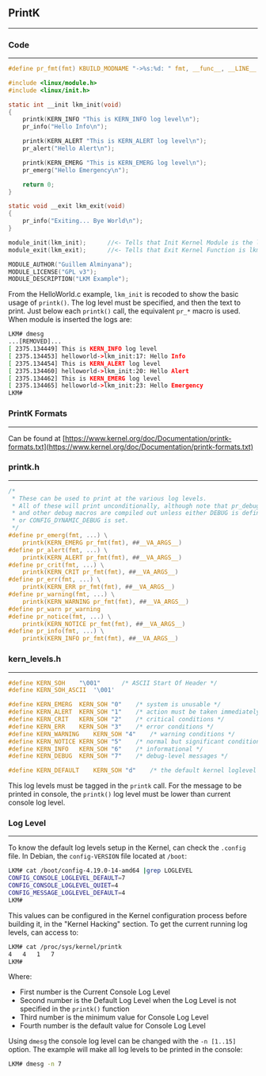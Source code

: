 ## PrintK
---
### Code
---
```c
#define pr_fmt(fmt)	KBUILD_MODNAME "->%s:%d: " fmt, __func__, __LINE__

#include <linux/module.h>
#include <linux/init.h>

static int __init lkm_init(void)
{
	printk(KERN_INFO "This is KERN_INFO log level\n");
	pr_info("Hello Info\n");

	printk(KERN_ALERT "This is KERN_ALERT log level\n");
	pr_alert("Hello Alert\n");

	printk(KERN_EMERG "This is KERN_EMERG log level\n");
	pr_emerg("Hello Emergency\n");

	return 0;
}

static void __exit lkm_exit(void)
{
	pr_info("Exiting... Bye World\n");
}

module_init(lkm_init);		//<- Tells that Init Kernel Module is the lkm_init function
module_exit(lkm_exit);		//<- Tells that Exit Kernel Function is lkm_exit

MODULE_AUTHOR("Guillem Alminyana");
MODULE_LICENSE("GPL v3");
MODULE_DESCRIPTION("LKM Example");
```
From the HelloWorld.c example, `lkm_init` is recoded to show the basic usage of `printk()`. The log level must be specified, and then the text to print. Just below each `printk()` call, the equivalent `pr_*` macro is used. When module is inserted the logs are:
```bash
LKM# dmesg
...[REMOVED]...
[ 2375.134449] This is KERN_INFO log level
[ 2375.134453] helloworld->lkm_init:17: Hello Info
[ 2375.134454] This is KERN_ALERT log level
[ 2375.134460] helloworld->lkm_init:20: Hello Alert
[ 2375.134462] This is KERN_EMERG log level
[ 2375.134465] helloworld->lkm_init:23: Hello Emergency
LKM#
```
### PrintK Formats
--- 
Can be found at [https://www.kernel.org/doc/Documentation/printk-formats.txt](https://www.kernel.org/doc/Documentation/printk-formats.txt)

### printk.h
---
```c
/*
 * These can be used to print at the various log levels.
 * All of these will print unconditionally, although note that pr_debug()
 * and other debug macros are compiled out unless either DEBUG is defined
 * or CONFIG_DYNAMIC_DEBUG is set.
 */
#define pr_emerg(fmt, ...) \
	printk(KERN_EMERG pr_fmt(fmt), ##__VA_ARGS__)
#define pr_alert(fmt, ...) \
	printk(KERN_ALERT pr_fmt(fmt), ##__VA_ARGS__)
#define pr_crit(fmt, ...) \
	printk(KERN_CRIT pr_fmt(fmt), ##__VA_ARGS__)
#define pr_err(fmt, ...) \
	printk(KERN_ERR pr_fmt(fmt), ##__VA_ARGS__)
#define pr_warning(fmt, ...) \
	printk(KERN_WARNING pr_fmt(fmt), ##__VA_ARGS__)
#define pr_warn pr_warning
#define pr_notice(fmt, ...) \
	printk(KERN_NOTICE pr_fmt(fmt), ##__VA_ARGS__)
#define pr_info(fmt, ...) \
	printk(KERN_INFO pr_fmt(fmt), ##__VA_ARGS__)
```

### kern_levels.h
---
```c
#define KERN_SOH	"\001"		/* ASCII Start Of Header */
#define KERN_SOH_ASCII	'\001'

#define KERN_EMERG	KERN_SOH "0"	/* system is unusable */
#define KERN_ALERT	KERN_SOH "1"	/* action must be taken immediately */
#define KERN_CRIT	KERN_SOH "2"	/* critical conditions */
#define KERN_ERR	KERN_SOH "3"	/* error conditions */
#define KERN_WARNING	KERN_SOH "4"	/* warning conditions */
#define KERN_NOTICE	KERN_SOH "5"	/* normal but significant condition */
#define KERN_INFO	KERN_SOH "6"	/* informational */
#define KERN_DEBUG	KERN_SOH "7"	/* debug-level messages */

#define KERN_DEFAULT	KERN_SOH "d"	/* the default kernel loglevel */
```
This log levels must be tagged in the `printk` call.
For the message to be printed in console, the `printk()` log level must be lower than current console log level.

### Log Level
---
To know the default log levels setup in the Kernel, can check the `.config` file. In Debian, the `config-VERSION` file located at `/boot`:
```bash
LKM# cat /boot/config-4.19.0-14-amd64 |grep LOGLEVEL
CONFIG_CONSOLE_LOGLEVEL_DEFAULT=7
CONFIG_CONSOLE_LOGLEVEL_QUIET=4
CONFIG_MESSAGE_LOGLEVEL_DEFAULT=4
LKM# 
```
This values can be configured in the Kernel configuration process before building it, in the "Kernel Hacking" section.
To get the current running log levels, can access to:
```bash
LKM# cat /proc/sys/kernel/printk
4	4	1	7
LKM# 
```
Where:
- First number is the Current Console Log Level
- Second number is the Default Log Level when the Log Level is not specified in the `printk()` function
- Third number is the minimum value for Console Log Level
- Fourth number is the default value for Console Log Level 

Using `dmesg` the console log level can be changed with the `-n [1..15]` option. The example will make all log levels to be printed in the console:
```bash
LKM# dmesg -n 7
```
